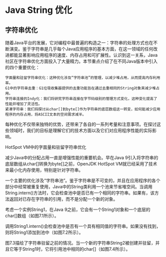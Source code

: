 # Java String 优化 

## 字符串优化
随着Java平台的发展，它对编程中最普遍的构造之一：字符串的处理方式也在不断演变。鉴于字符串是几乎每个Java应用程序的基本方面，在这一领域的任何改进都能显著影响应用程序的速度、内存占用和可扩展性。认识到这一关系，Java社区在字符串优化方面投入了大量精力。本节重点介绍了在不同Java版本中引入的四个重要优化：        

    字面量和驻留字符串优化：这种优化涉及“字符串池”的管理，以减少堆占用，从而提高内存利用率。
    G1中的字符串去重：G1垃圾收集器提供的去重功能旨在通过去重相同的String对象来减少堆占用。
    字符串连接的Indy化：我们将研究字符串连接在字节码级别的管理方式变化，这种变化提高了性能并增加了灵活性。
    紧凑字符串：我们将探讨从char[]到byte[]作为字符串的底层数组这一转变，如何能减少应用程序的内存占用，将ASCII文本的空间需求减半。

每种优化不仅带来独特的优势，还带来了各自的一系列考量和注意事项。在探讨这些领域时，我们的目标是理解它们的技术方面以及它们对应用程序性能的实际影响。   

HotSpot VM中的字面量和驻留字符串优化

减少Java中的分配占用一直是增强性能的重要机会。早在Java 9引入将字符串的底层数组从char[]转换为byte[]之前，OpenJDK HotSpot VM就已经采用了技术来最小化内存使用，特别是针对字符串。

一个主要的优化涉及“字符串池”。鉴于字符串是不可变的，并且在应用程序的各个部分中经常被重复使用，Java中的String类利用一个池来节省堆空间。当调用String.intern()方法时，它会检查池中是否已有一个相同的字符串。如果有，该方法返回对已存在字符串的引用，而不是分配一个新的对象。

考虑一个实例String1，在Java 9之前，它会有一个String1对象和一个底层的char[]数组（如图7.1所示）。

调用String1.intern()会检查池中是否有一个具有相同值的字符串。如果没有找到，则将String1添加到池中（如图7.2所示）。

图7.3描绘了字符串驻留之前的情况。当一个新的字符串String2被创建并驻留，并且它等于String1时，它将引用池中相同的char[]（如图7.4所示）。    

